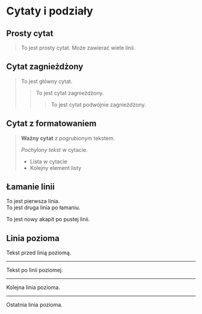 # Cytaty i podziały

## Prosty cytat

> To jest prosty cytat.
> Może zawierać wiele linii.

## Cytat zagnieżdżony

> To jest główny cytat.
>> To jest cytat zagnieżdżony.
>>> To jest cytat podwójnie zagnieżdżony.

## Cytat z formatowaniem

> **Ważny cytat** z pogrubionym tekstem.
>
> *Pochylony tekst* w cytacie.
>
> - Lista w cytacie
> - Kolejny element listy

## Łamanie linii

To jest pierwsza linia.  
To jest druga linia po łamaniu.

To jest nowy akapit po pustej linii.

## Linia pozioma

Tekst przed linią poziomą.

---

Tekst po linii poziomej.

***

Kolejna linia pozioma.

___

Ostatnia linia pozioma.
